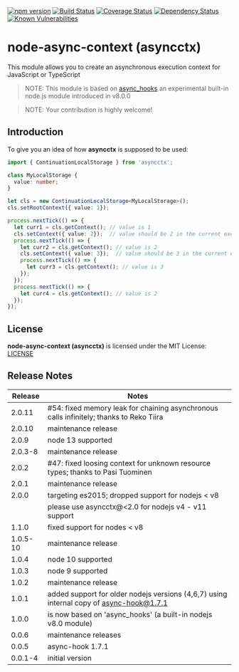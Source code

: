 [![npm version](https://badge.fury.io/js/asyncctx.svg)](https://badge.fury.io/js/asyncctx)
[![Build Status](https://api.travis-ci.org/gms1/node-async-context.svg?branch=master)](https://travis-ci.org/gms1/node-async-context)
[![Coverage Status](https://coveralls.io/repos/github/gms1/node-async-context/badge.svg?branch=master)](https://coveralls.io/github/gms1/node-async-context?branch=master)
[![Dependency Status](https://david-dm.org/gms1/node-async-context.svg)](https://david-dm.org/gms1/node-async-context)
[![Known Vulnerabilities](https://snyk.io/test/github/gms1/node-async-context/badge.svg)](https://snyk.io/test/github/gms1/node-async-context)

# node-async-context (asyncctx)

This module allows you to create an asynchronous execution context for JavaScript or TypeScript

> NOTE: This module is based on [async_hooks](https://github.com/nodejs/node/blob/master/doc/api/async_hooks.md) an experimental built-in node.js module introduced in v8.0.0

> NOTE: Your contribution is highly welcome!

## Introduction

To give you an idea of how **asyncctx** is supposed to be used:

```TypeScript
import { ContinuationLocalStorage } from 'asyncctx';

class MyLocalStorage {
  value: number;
}

let cls = new ContinuationLocalStorage<MyLocalStorage>();
cls.setRootContext({ value: 1});

process.nextTick(() => {
  let curr1 = cls.getContext(); // value is 1
  cls.setContext({ value: 2});  // value should be 2 in the current execution context and below
  process.nextTick(() => {
    let curr2 = cls.getContext(); // value is 2
    cls.setContext({ value: 3});  // value should be 3 in the current execution context and below
    process.nextTick(() => {
      let curr3 = cls.getContext(); // value is 3
    });
  });
  process.nextTick(() => {
    let curr4 = cls.getContext(); // value is 2
  });
});
```

## License

**node-async-context (asyncctx)** is licensed under the MIT License:
[LICENSE](./LICENSE)

## Release Notes

| Release  | Notes                                                                                   |
| -------- | --------------------------------------------------------------------------------------- |
| 2.0.11   | #54: fixed memory leak for chaining asynchronous calls infinitely; thanks to Reko Tiira |
| 2.0.10   | maintenance release                                                                     |
| 2.0.9    | node 13 supported                                                                       |
| 2.0.3-8  | maintenance release                                                                     |
| 2.0.2    | #47: fixed loosing context for unknown resource types; thanks to Pasi Tuominen          |
| 2.0.1    | maintenance release                                                                     |
| 2.0.0    | targeting es2015; dropped support for nodejs < v8                                       |
|          | please use asyncctx@<2.0 for nodejs v4 - v11 support                                    |
| 1.1.0    | fixed support for nodes < v8                                                            |
| 1.0.5-10 | maintenance release                                                                     |
| 1.0.4    | node 10 supported                                                                       |
| 1.0.3    | node 9 supported                                                                        |
| 1.0.2    | maintenance release                                                                     |
| 1.0.1    | added support for older nodejs versions (4,6,7) using internal copy of async-hook@1.7.1 |
| 1.0.0    | is now based on 'async_hooks' (a built-in nodejs v8.0 module)                           |
| 0.0.6    | maintenance releases                                                                    |
| 0.0.5    | async-hook 1.7.1                                                                        |
| 0.0.1-4  | initial version                                                                         |
